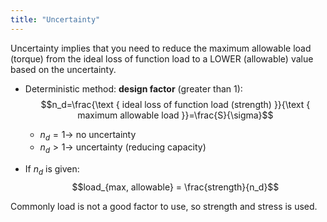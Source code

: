 ```yaml
---
title: "Uncertainty"
---
```

Uncertainty implies that you need to reduce the maximum allowable load (torque) from the ideal loss of function load to a LOWER (allowable) value based on the uncertainty.
- Deterministic method: **design factor** (greater than 1):$$n_d=\frac{\text { ideal loss of function load (strength) }}{\text { maximum allowable load }}=\frac{S}{\sigma}$$
	- $n_d = 1 \rightarrow$ no uncertainty
	-  $n_d > 1 \rightarrow$ uncertainty (reducing capacity)

- If $n_d$ is given: $$load_{max, allowable} = \frac{strength}{n_d}$$

Commonly load is not a good factor to use, so strength and stress is used.